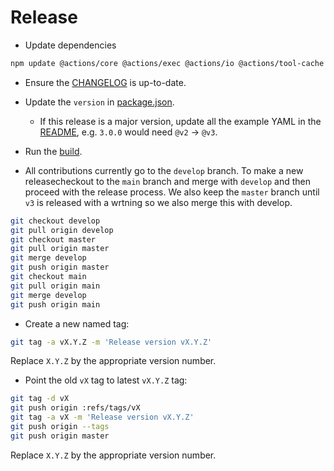 # Release

- Update dependencies

```bash
npm update @actions/core @actions/exec @actions/io @actions/tool-cache get-hrefs js-yaml semver --save
```

- Ensure the [CHANGELOG](./CHANGELOG.md) is up-to-date.

- Update the `version` in [package.json](./package.json).

  - If this release is a major version, update all the example YAML in the
    [README](./README.md), e.g. `3.0.0` would need `@v2` -> `@v3`.

- Run the [build](./CONTRIBUTING.md#build).

- All contributions currently go to the `develop` branch. To make a new
  releasecheckout to the `main` branch and merge with `develop` and then proceed
  with the release process. We also keep the `master` branch until `v3` is
  released with a wrtning so we also merge this with develop.

```bash
git checkout develop
git pull origin develop
git checkout master
git pull origin master
git merge develop
git push origin master
git checkout main
git pull origin main
git merge develop
git push origin main
```

- Create a new named tag:

```bash
git tag -a vX.Y.Z -m 'Release version vX.Y.Z'
```

Replace `X.Y.Z` by the appropriate version number.

- Point the old `vX` tag to latest `vX.Y.Z` tag:

```bash
git tag -d vX
git push origin :refs/tags/vX
git tag -a vX -m 'Release version vX.Y.Z'
git push origin --tags
git push origin master
```

Replace `X.Y.Z` by the appropriate version number.

